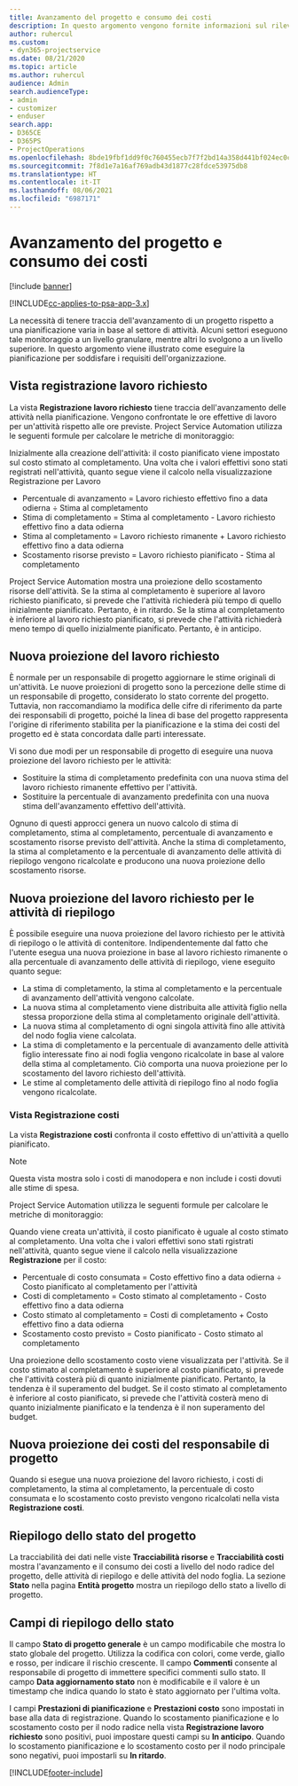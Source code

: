 ```yaml
---
title: Avanzamento del progetto e consumo dei costi
description: In questo argomento vengono fornite informazioni sul rilevamento dell'avanzamento dei progetti e del consumo dei costi.
author: ruhercul
ms.custom:
- dyn365-projectservice
ms.date: 08/21/2020
ms.topic: article
ms.author: ruhercul
audience: Admin
search.audienceType:
- admin
- customizer
- enduser
search.app:
- D365CE
- D365PS
- ProjectOperations
ms.openlocfilehash: 8bde19fbf1dd9f0c760455ecb7f7f2bd14a358d441bf024ec0cdefa42866f53e
ms.sourcegitcommit: 7f8d1e7a16af769adb43d1877c28fdce53975db8
ms.translationtype: HT
ms.contentlocale: it-IT
ms.lasthandoff: 08/06/2021
ms.locfileid: "6987171"
---
```

# <a name="project-progress-and-cost-consumption"></a>Avanzamento del progetto e consumo dei costi

[!include [banner](../includes/psa-now-project-operations.md)]

[!INCLUDE[cc-applies-to-psa-app-3.x](../includes/cc-applies-to-psa-app-3x.md)]

La necessità di tenere traccia dell'avanzamento di un progetto rispetto a una pianificazione varia in base al settore di attività. Alcuni settori eseguono tale monitoraggio a un livello granulare, mentre altri lo svolgono a un livello superiore. In questo argomento viene illustrato come eseguire la pianificazione per soddisfare i requisiti dell'organizzazione.

## <a name="effort-tracking-view"></a>Vista registrazione lavoro richiesto

La vista **Registrazione lavoro richiesto** tiene traccia dell'avanzamento delle attività nella pianificazione. Vengono confrontate le ore effettive di lavoro per un'attività rispetto alle ore previste. Project Service Automation utilizza le seguenti formule per calcolare le metriche di monitoraggio:

Inizialmente alla creazione dell'attività: il costo pianificato viene impostato sul costo stimato al completamento. Una volta che i valori effettivi sono stati registrati nell'attività, quanto segue viene il calcolo nella visualizzazione Registrazione per Lavoro

- Percentuale di avanzamento = Lavoro richiesto effettivo fino a data odierna ÷ Stima al completamento 
- Stima di completamento = Stima al completamento - Lavoro richiesto effettivo fino a data odierna 
- Stima al completamento = Lavoro richiesto rimanente + Lavoro richiesto effettivo fino a data odierna 
- Scostamento risorse previsto = Lavoro richiesto pianificato - Stima al completamento

Project Service Automation mostra una proiezione dello scostamento risorse dell'attività. Se la stima al completamento è superiore al lavoro richiesto pianificato, si prevede che l'attività richiederà più tempo di quello inizialmente pianificato. Pertanto, è in ritardo. Se la stima al completamento è inferiore al lavoro richiesto pianificato, si prevede che l'attività richiederà meno tempo di quello inizialmente pianificato. Pertanto, è in anticipo.

## <a name="reprojecting-effort"></a>Nuova proiezione del lavoro richiesto

È normale per un responsabile di progetto aggiornare le stime originali di un'attività. Le nuove proiezioni di progetto sono la percezione delle stime di un responsabile di progetto, considerato lo stato corrente del progetto. Tuttavia, non raccomandiamo la modifica delle cifre di riferimento da parte dei responsabili di progetto, poiché la linea di base del progetto rappresenta l'origine di riferimento stabilita per la pianificazione e la stima dei costi del progetto ed è stata concordata dalle parti interessate.

Vi sono due modi per un responsabile di progetto di eseguire una nuova proiezione del lavoro richiesto per le attività:

- Sostituire la stima di completamento predefinita con una nuova stima del lavoro richiesto rimanente effettivo per l'attività. 
- Sostituire la percentuale di avanzamento predefinita con una nuova stima dell'avanzamento effettivo dell'attività.

Ognuno di questi approcci genera un nuovo calcolo di stima di completamento, stima al completamento, percentuale di avanzamento e scostamento risorse previsto dell'attività. Anche la stima di completamento, la stima al completamento e la percentuale di avanzamento delle attività di riepilogo vengono ricalcolate e producono una nuova proiezione dello scostamento risorse.

## <a name="reprojection-of-effort-on-summary-tasks"></a>Nuova proiezione del lavoro richiesto per le attività di riepilogo

È possibile eseguire una nuova proiezione del lavoro richiesto per le attività di riepilogo o le attività di contenitore. Indipendentemente dal fatto che l'utente esegua una nuova proiezione in base al lavoro richiesto rimanente o alla percentuale di avanzamento delle attività di riepilogo, viene eseguito quanto segue:

- La stima di completamento, la stima al completamento e la percentuale di avanzamento dell'attività vengono calcolate.
- La nuova stima al completamento viene distribuita alle attività figlio nella stessa proporzione della stima al completamento originale dell'attività.
- La nuova stima al completamento di ogni singola attività fino alle attività del nodo foglia viene calcolata. 
- La stima di completamento e la percentuale di avanzamento delle attività figlio interessate fino ai nodi foglia vengono ricalcolate in base al valore della stima al completamento. Ciò comporta una nuova proiezione per lo scostamento del lavoro richiesto dell'attività. 
- Le stime al completamento delle attività di riepilogo fino al nodo foglia vengono ricalcolate.

### <a name="cost-tracking-view"></a>Vista Registrazione costi 

La vista **Registrazione costi** confronta il costo effettivo di un'attività a quello pianificato. 

> [!NOTE]
> Questa vista mostra solo i costi di manodopera e non include i costi dovuti alle stime di spesa. 

Project Service Automation utilizza le seguenti formule per calcolare le metriche di monitoraggio:

Quando viene creata un'attività, il costo pianificato è uguale al costo stimato al completamento. Una volta che i valori effettivi sono stati rgistrati nell'attività, quanto segue viene il calcolo nella visualizzazione **Registrazione** per il costo:

 - Percentuale di costo consumata = Costo effettivo fino a data odierna ÷ Costo pianificato al completamento per l'attività
 - Costi di completamento = Costo stimato al completamento - Costo effettivo fino a data odierna
 - Costo stimato al completamento = Costi di completamento + Costo effettivo fino a data odierna
 - Scostamento costo previsto = Costo pianificato - Costo stimato al completamento

Una proiezione dello scostamento costo viene visualizzata per l'attività. Se il costo stimato al completamento è superiore al costo pianificato, si prevede che l'attività costerà più di quanto inizialmente pianificato. Pertanto, la tendenza è il superamento del budget. Se il costo stimato al completamento è inferiore al costo pianificato, si prevede che l'attività costerà meno di quanto inizialmente pianificato e la tendenza è il non superamento del budget.

## <a name="project-managers-reprojection-of-cost"></a>Nuova proiezione dei costi del responsabile di progetto

Quando si esegue una nuova proiezione del lavoro richiesto, i costi di completamento, la stima al completamento, la percentuale di costo consumata e lo scostamento costo previsto vengono ricalcolati nella vista **Registrazione costi**.

## <a name="project-status-summary"></a>Riepilogo dello stato del progetto

La tracciabilità dei dati nelle viste **Tracciabilità risorse** e **Tracciabilità costi** mostra l'avanzamento e il consumo dei costi a livello del nodo radice del progetto, delle attività di riepilogo e delle attività del nodo foglia. La sezione **Stato** nella pagina **Entità progetto** mostra un riepilogo dello stato a livello di progetto.

## <a name="status-summary-fields"></a>Campi di riepilogo dello stato

Il campo **Stato di progetto generale** è un campo modificabile che mostra lo stato globale del progetto. Utilizza la codifica con colori, come verde, giallo e rosso, per indicare il rischio crescente. Il campo **Commenti** consente al responsabile di progetto di immettere specifici commenti sullo stato. Il campo **Data aggiornamento stato** non è modificabile e il valore è un timestamp che indica quando lo stato è stato aggiornato per l'ultima volta.

I campi **Prestazioni di pianificazione** e **Prestazioni costo** sono impostati in base alla data di registrazione. Quando lo scostamento pianificazione e lo scostamento costo per il nodo radice nella vista **Registrazione lavoro richiesto** sono positivi, puoi impostare questi campi su **In anticipo**. Quando lo scostamento pianificazione e lo scostamento costo per il nodo principale sono negativi, puoi impostarli su **In ritardo**.


[!INCLUDE[footer-include](../includes/footer-banner.md)]
